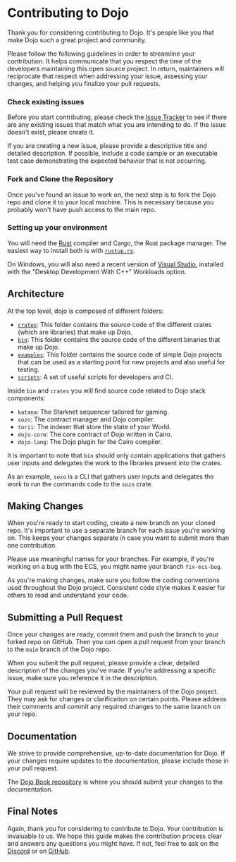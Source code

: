# Contributing to Dojo

Thank you for considering contributing to Dojo. It's people like you that make Dojo such a great project and community.

Please follow the following guidelines in order to streamline your contribution. It helps communicate that you respect the time of the developers maintaining this open source project. In return, maintainers will reciprocate that respect when addressing your issue, assessing your changes, and helping you finalize your pull requests.

### Check existing issues

Before you start contributing, please check the [Issue Tracker](https://github.com/dojoengine/dojo/issues) to see if there are any existing issues that match what you are intending to do. If the issue doesn't exist, please create it.

If you are creating a new issue, please provide a descriptive title and detailed description. If possible, include a code sample or an executable test case demonstrating the expected behavior that is not occurring.

### Fork and Clone the Repository

Once you've found an issue to work on, the next step is to fork the Dojo repo and clone it to your local machine. This is necessary because you probably won't have push access to the main repo.

### Setting up your environment

You will need the [Rust](https://rust-lang.org) compiler and Cargo, the Rust package manager.
The easiest way to install both is with [`rustup.rs`](https://rustup.rs/).

On Windows, you will also need a recent version of [Visual Studio](https://visualstudio.microsoft.com/downloads/),
installed with the "Desktop Development With C++" Workloads option.

## Architecture

At the top level, dojo is composed of different folders:

- [`crates`](crates/): This folder contains the source code of the different crates (which are libraries) that make up Dojo.
- [`bin`](bin/): This folder contains the source code of the different binaries that make up Dojo.
- [`examples`](examples/): This folder contains the source code of simple Dojo projects that can be used as a starting point for new projects and also useful for testing.
- [`scripts`](scripts/): A set of useful scripts for developers and CI.

Inside `bin` and `crates` you will find source code related to Dojo stack components:

- `katana`: The Starknet sequencer tailored for gaming.
- `sozo`: The contract manager and Dojo compiler.
- `torii`: The indexer that store the state of your World.
- `dojo-core`: The core contract of Dojo written in Cairo.
- `dojo-lang`: The Dojo plugin for the Cairo compiler.

It is important to note that `bin` should only contain applications that gathers user inputs and delegates the work to the libraries present into the crates.

As an example, `sozo` is a CLI that gathers user inputs and delegates the work to run the commands code to the `sozo` crate.

## Making Changes

When you're ready to start coding, create a new branch on your cloned repo. It's important to use a separate branch for each issue you're working on. This keeps your changes separate in case you want to submit more than one contribution.

Please use meaningful names for your branches. For example, if you're working on a bug with the ECS, you might name your branch `fix-ecs-bug`.

As you're making changes, make sure you follow the coding conventions used throughout the Dojo project. Consistent code style makes it easier for others to read and understand your code.

## Submitting a Pull Request

Once your changes are ready, commit them and push the branch to your forked repo on GitHub. Then you can open a pull request from your branch to the `main` branch of the Dojo repo.

When you submit the pull request, please provide a clear, detailed description of the changes you've made. If you're addressing a specific issue, make sure you reference it in the description.

Your pull request will be reviewed by the maintainers of the Dojo project. They may ask for changes or clarification on certain points. Please address their comments and commit any required changes to the same branch on your repo.

## Documentation

We strive to provide comprehensive, up-to-date documentation for Dojo. If your changes require updates to the documentation, please include those in your pull request.

The [Dojo Book repository](https://github.com/dojoengine/book) is where you should submit your changes to the documentation.

## Final Notes

Again, thank you for considering to contribute to Dojo. Your contribution is invaluable to us. We hope this guide makes the contribution process clear and answers any questions you might have. If not, feel free to ask on the [Discord](https://discord.com/invite/dojoengine) or on [GitHub](https://github.com/dojoengine/dojo/issues).
